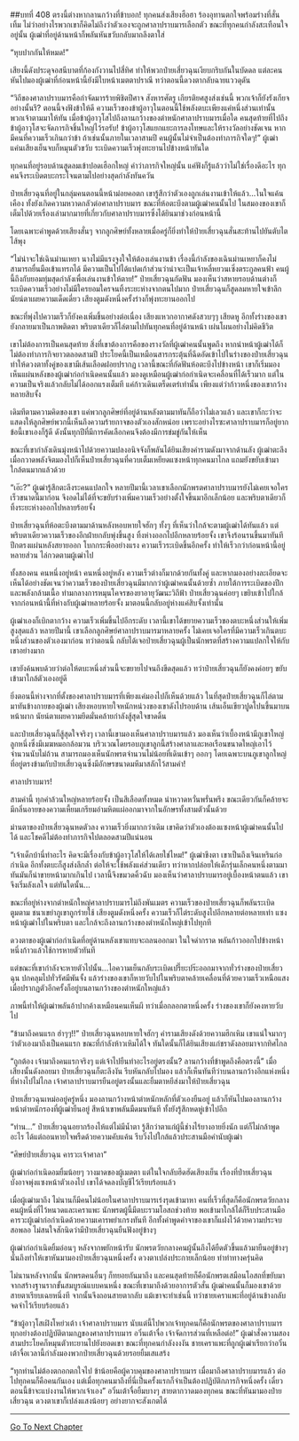 ##บทที่ 408 ตรงนี้ต่างหากลานกว้างที่ข้าบอก!
ทุกคนส่งเสียงฮือฮา ร้องอุทานตกใจพร้อมร่างที่สั่นเทิ้ม ไม่ว่าอย่างไรพวกเขาก็คิดไม่ถึงว่าตัวเองจะถูกศาลาปราบมารเลือกตัว ขณะที่ทุกคนกำลังสะเทือนใจอยู่นั้น ผู้เฒ่าที่อยู่ด้านหน้าก็พลันหันขวับกลับมาถลึงตาใส่

“หุบปากกันให้หมด!”

เสียงนี้ดังประดุจอสนีบาตที่ก้องกังวานไปสี่ทิศ ทำให้พวกป๋ายเสี่ยวฉุนเงียบกริบกันในบัดดล แต่ละคนหันไปมองผู้เฒ่าที่ก่อนหน้านี้ยังมีใบหน้าเมตตาปราณี ทว่าตอนนี้ดวงตากลับฉายแววดุดัน

“วิถีของศาลาปราบมารคือกำจัดมารร้ายพิชิตปีศาจ สังหารศัตรู เกียรติยศสูงส่งเช่นนี้ พวกเจ้าก็ยังรังเกียจอย่างนั้นรึ? ตอนนี้จงฟังข้าให้ดี ความเร็วของข้าผู้อาวุในตอนนี้ใช้พลังตบะเพียงแค่หนึ่งส่วนเท่านั้น พวกเจ้าตามมาให้ทัน เมื่อข้าผู้อาวุโสไปถึงลานกว้างของตำหนักศาลาปราบมารเมื่อใด คนสุดท้ายที่ไปถึง ข้าผู้อาวุโสจะจัดภารกิจชิ้นใหญ่ไว้รอรับ! ข้าผู้อาวุโสแยกแยะการลงโทษและให้รางวัลอย่างชัดเจน หากมีคนที่ความเร็วเกินกว่าข้า ถ้าเช่นนั้นภายในเวลาสามปี คนผู้นั้นไม่จำเป็นต้องทำภารกิจใดๆ!” ผู้เฒ่าแค่นเสียงเย็นจบก็หมุนตัวขวับ ระเบิดความเร็วพุ่งทะยานไปข้างหน้าทันใด

ทุกคนที่อยู่รอบด้านสูดลมเข้าปอดเฮือกใหญ่ คำว่าภารกิจใหญ่นั้น แค่ฟังก็รู้แล้วว่าไม่ใช่เรื่องดีอะไร ทุกคนจึงระเบิดตบะกระโจนตามไปอย่างสุดกำลังทันควัน

ป๋ายเสี่ยวฉุนที่อยู่ในกลุ่มคนตอนนี้หน้าม่อยคอตก เขารู้สึกว่าตัวเองถูกเล่นงานเข้าให้แล้ว...ในใจแค้นเคือง ทั้งยังเกิดความหวาดกลัวต่อศาลาปราบมาร ขณะที่ห้อตะบึงตามผู้เฒ่าคนนั้นไป ในสมองของเขาก็เต็มไปด้วยเรื่องเล่ามากมายที่เกี่ยวกับศาลาปราบมารซึ่งได้ยินมาช่วงก่อนหน้านี้

โดยเฉพาะคำพูดด้วยเสียงสั่นๆ จากลูกศิษย์ทั้งหลายเมื่อครู่ก็ยิ่งทำให้ป๋ายเสี่ยวฉุนสั่นสะท้านไปยันตับไตไส้พุง

“ไม่น่าจะใช่เฉินม่านเหยา นางไม่มีแรงจูงใจให้ต้องเล่นงานข้า เรื่องนี้กำลังของเฉินม่านเหยาก็คงไม่สามารถยื่นมือเข้าแทรกได้ มีความเป็นไปได้แปดเก้าส่วนว่าน่าจะเป็นเจ้าหลี่หยวนเซิ่งตระกูลคนฟ้า คนผู้นี้ถึงกับยอมทุ่มสุดกำลังเพื่อเล่นงานข้าให้ตาย!” ป๋ายเสี่ยวฉุนกัดฟัน มองเห็นว่าสหายรอบด้านต่างก็ระเบิดความเร็วอย่างไม่มีใครยอมใครจนทิ้งระยะห่างจากตนไปมาก ป๋ายเสี่ยวฉุนก็สูดลมหายใจเข้าลึก นัยน์ตาเผยความเด็ดเดี่ยว เสียงตูมดังหนึ่งครั้งร่างก็พุ่งทะยานออกไป

ขณะที่พุ่งไปความเร็วก็ยังคงเพิ่มขึ้นอย่างต่อเนื่อง เสียงแหวกอากาศดังสวบๆๆ เสียดหู อีกทั้งร่างของเขายังกลายมาเป็นภาพติดตา พริบตาเดียวก็ไล่ตามไปทันทุกคนที่อยู่ด้านหน้า เผ่นโผนอย่างไม่คิดชีวิต

เขาไม่ต้องการเป็นคนสุดท้าย สิ่งที่เขาต้องการคือของรางวัลที่ผู้เฒ่าคนนั้นพูดถึง หากนำหน้าผู้เฒ่าได้ก็ไม่ต้องทำภารกิจยาวตลอดสามปี ประโยคนี้เป็นเหมือนสารกระตุ้นที่ฉีดอัดเข้าไปในร่างของป๋ายเสี่ยวฉุน ทำให้ดวงตาทั้งคู่ของเขามีเส้นเลือดฝอยปรากฏ เวลานี้ขณะที่กัดฟันห้อตะบึงไปข้างหน้า เขาก็เริ่มมองเห็นแผ่นหลังของผู้เฒ่าก่อกำเนิดคนนั้นแล้ว มองดูเหมือนผู้เฒ่าก่อกำเนิดจะเคลื่อนที่ได้เร็วมาก แต่ในความเป็นจริงแล้วกลับไม่ได้ออกแรงเต็มที แค่ก้าวเดินเตร็ดเตร่เท่านั้น เพียงแต่ว่าก้าวหนึ่งของเขากว้างหลายสิบจั้ง

เดิมทีตามความคิดของเขา แค่พวกลูกศิษย์ที่อยู่ด้านหลังตามมาทันก็ถือว่าไม่เลวแล้ว และเขาก็กะว่าจะแสดงให้ลูกศิษย์พวกนี้เห็นถึงความร้ายกาจของตัวเองสักหน่อย เพราะอย่างไรซะศาลาปราบมารก็อยู่ยาก ข้อนี้เขาเองก็รู้ดี ดังนั้นทุกปีที่มีการคัดเลือกคนจึงต้องมีการข่มขู่กันให้เห็น

ขณะที่เขากำลังเดินมุ่งหน้าไปด้วยความปลงอนิจจังก็พลันได้ยินเสียงคำรามดังมาจากด้านลัง ผู้เฒ่าตะลึง เมื่อกวาดพลังจิตมองไปก็เห็นป๋ายเสี่ยวฉุนที่ควบเต็มเหยียดแซงหน้าทุกคนมาไกล แถมยังขยับเข้ามาใกล้ตนมากแล้วด้วย

“เอ๊ะ?” ผู้เฒ่ารู้สึกตะลึงระคนแปลกใจ หลายปีมานี้เวลาเขาเลือกนักพรตศาลาปราบมารยังไม่เคยเจอใครเร็วขนาดนี้มาก่อน จึงอดไม่ได้ที่จะขยับร่างเพิ่มความเร็วอย่างตั้งใจขึ้นมาอีกเล็กน้อย และพริบตาเดียวก็ทิ้งระยะห่างออกไปหลายร้อยจั้ง

ป๋ายเสี่ยวฉุนที่ห้อตะบึงตามมาด้านหลังหอบหายใจฮักๆ ทั้งๆ ที่เห็นว่าใกล้จะตามผู้เฒ่าได้ทันแล้ว แต่พริบตาเดียวความเร็วของอีกฝ่ายกลับพุ่งขึ้นสูง ทิ้งห่างออกไปอีกหลายร้อยจั้ง เขาจึงร้อนรนขึ้นมาทันที ปีกตรงแผ่นหลังสยายออก โบกกระพืออย่างแรง ความเร็วระเบิดขึ้นอีกครั้ง ทำให้เร็วกว่าก่อนหน้านี้อยู่หลายส่วน ไล่กวดตามผู้เฒ่าไป

ทั้งสองคน คนหนึ่งอยู่หน้า คนหนึ่งอยู่หลัง ความเร็วต่างก็มากด้วยกันทั้งคู่ และหากมองอย่างละเอียดจะเห็นได้อย่างชัดเจนว่าความเร็วของป๋ายเสี่ยวฉุนมีมากกว่าผู้เฒ่าคนนั้นด้วยซ้ำ ภายใต้การระเบิดของปีกและพลังกล้ามเนื้อ ท่ามกลางการหมุนโคจรของยาอายุวัฒนะวิถีฟ้า ป๋ายเสี่ยวฉุนค่อยๆ เขยิบเข้าไปใกล้ จากก่อนหน้านี้ที่ห่างกับผู้เฒ่าหลายร้อยจั้ง มาตอนนี้กลับอยู่ห่างแค่สิบจั้งเท่านั้น

ผู้เฒ่าเองก็เบิกตากว้าง ความเร็วเพิ่มขึ้นไปอีกระดับ เวลานี้เขาได้ขยายความเร็วของตบะหนึ่งส่วนให้เพิ่มสูงสุดแล้ว หลายปีมานี้ เขาเลือกลูกศิษย์ศาลาปราบมารมาหลายครั้ง ไม่เคยเจอใครที่มีความเร็วเกินตบะหนึ่งส่วนของตัวเองมาก่อน ทว่าตอนนี้ กลับได้เจอป๋ายเสี่ยวฉุนผู้เป็นนักพรตที่สร้างความแปลกใจให้กับเขาอย่างมาก

เขายังค้นพบด้วยว่าต่อให้ตบะหนึ่งส่วนนี้จะขยายไปจนถึงขีดสุดแล้ว ทว่าป๋ายเสี่ยวฉุนก็ยังคงค่อยๆ ขยับเข้ามาใกล้ตัวเองอยู่ดี

ยิ่งตอนนี้ห่างจากที่ตั้งของศาลาปราบมารที่เพียงแค่มองไปก็เห็นด้วยแล้ว ในที่สุดป๋ายเสี่ยวฉุนก็ไล่ตามมาทันข้างกายของผู้เฒ่า เสียงหอบหายใจหนักหน่วงของเขาดังไปรอบด้าน เส้นเอ็นเขียวปูดโปนขึ้นมาบนหน้าผาก นัยน์ตาเผยความยึดมั่นคล้ายกำลังสู้สุดใจขาดดิ้น

และป๋ายเสี่ยวฉุนก็สู้สุดใจจริงๆ เวลานี้เขามองเห็นศาลาปราบมารแล้ว มองเห็นว่าเบื้องหน้ามีภูเขาใหญ่ลูกหนึ่งซึ่งมีเมฆหมอกล้อมวน บริวเวณโดยรอบภูเขาลูกนี้สร้างศาลาและหอเรือนขนาดใหญ่เอาไว้จำนวนนับไม่ถ้วน สามารถมองเห็นนักพรตจำนวนไม่น้อยที่เดินเข้าๆ ออกๆ โดยเฉพาะบนภูเขาลูกใหญ่ที่อยู่ตรงข้ามกับป๋ายเสี่ยวฉุนซึ่งมีอักษรขนาดมหึมาสลักไว้สามคำ!

ศาลาปราบมาร!

สามคำนี้ ทุกคำล้วนใหญ่หลายร้อยจั้ง เป็นสีเลือดทั้งหมด น่าหวาดหวั่นพรั่นพรึง ขณะเดียวกันก็คล้ายจะมีกลิ่นอายของความเหี้ยมเกรียมอำมหิตแผ่ออกมาจากในอักษรทั้งสามตัวนั้นด้วย

ม่านตาของป๋ายเสี่ยวฉุนหดตัวลง ความเร็วยิ่งมากกว่าเดิม เขาคิดว่าตัวเองต้องแซงหน้าผู้เฒ่าคนนั้นไปได้ และโชคดีไม่ต้องทำภารกิจไปตลอดสามปีแน่นอน

“เจ้าเด็กบ้านี่ทำอะไร คิดจะมีเรื่องกับข้าผู้อาวุโสให้ได้เลยใช่ไหม!” ผู้เฒ่าขึงตา เขาเป็นถึงเจินเหรินก่อกำเนิด อีกทั้งตบะก็สูงส่งลึกล้ำ ต่อให้จะใช้พลังแค่ส่วนเดียว ทว่าหากปล่อยให้เด็กรุ่นเล็กคนหนึ่งตามมาทันมันก็น่าขายหน้ามากเกินไป เวลานี้จึงขมวดคิ้วฉับ มองเห็นว่าศาลาปราบมารอยู่เบื้องหน้าตนแล้ว เขาจึงเริ่มลังเลใจ แต่ทันใดนั้น...

ขณะที่อยู่ห่างจากตำหนักใหญ่ศาลาปราบมารไม่ถึงพันเมตร ความเร็วของป๋ายเสี่ยวฉุนก็พลันระเบิดตูมตาม ชนาเขย่าภูเขาถูกร่ายใช้ เสียงตูมดังหนึ่งครั้ง ความเร็วก็ไต่ระดับสูงไปอีกหลายต่อหลายเท่า แซงหน้าผู้เฒ่าไปในพริบตา และใกล้จะถึงลานกว้างของตำหนักใหญ่เข้าไปทุกที

ดวงตาของผู้เฒ่าก่อกำเนิดที่อยู่ด้านหลังเขาแทบจะถลนออกมา ในใจด่ากราด พลันก้าวออกไปข้างหน้าหนึ่งก้าวแล้วใช้การหายตัวทันที

แต่ขณะที่เขากำลังจะหายตัวไปนั้น...ไอความเย็นกลับระเบิดเปรี๊ยะปร๊ะออกมาจากทั่วร่างของป๋ายเสี่ยวฉุน ปกคลุมไปทั่วรัศมีพันจั้ง แล้วร่างของเขาก็หายวับไปในพริบตาคล้ายเคลื่อนที่ด้วยความเร็วเหนือแสง เมื่อปรากฏตัวอีกครั้งก็อยู่บนลานกว้างของตำหนักใหญ่แล้ว

ภาพนี้ทำให้ผู้เฒ่าพลันอ้าปากค้างเหมือนคนเห็นผี ทว่าเมื่อกลอกตาหนึ่งครั้ง ร่างของเขาก็ยังคงหายวับไป

“ข้ามาถึงคนแรก ฮ่าๆๆ!!” ป๋ายเสี่ยวฉุนหอบหายใจฮักๆ คำรามเสียงดังด้วยความฮึกเหิม เขาแน่ใจมากๆ ว่าตัวเองมาถึงเป็นคนแรก ขณะที่กำลังห้าวเหิมได้ใจ ทันใดนั้นก็ได้ยินเสียงแก่ชราดังลอยมาจากทิศไกล

“ถูกต้อง เจ้ามาถึงคนแรกจริงๆ แต่เจ้าไปยืนทำอะไรอยู่ตรงนั้น? ลานกว้างที่ข้าพูดถึงคือตรงนี้” เมื่อเสียงนั้นดังลอยมา ป๋ายเสี่ยวฉุนก็ตะลึงงัน รีบหันกลับไปมอง แล้วก็เห็นทันทีว่าบนลานกว้างอีกแห่งหนึ่งที่ห่างไปไม่ไกล เจ้าศาลาปราบมารยืนอยู่ตรงนั้นและยิ้มตาหยีส่งมาให้ป๋ายเสี่ยวฉุน

ป๋ายเสี่ยวฉุนเหม่ออยู่ครู่หนึ่ง มองลานกว้างหน้าตำหนักหลักที่ตัวเองยืนอยู่ แล้วก็หันไปมองลานกว้างหน้าตำหนักรองที่ผู้เฒ่ายืนอยู่ สีหน้าเขาพลันมืดมนทันที ทั้งยังรู้สึกหดหู่เข้าไปอีก

“ท่าน...” ป๋ายเสี่ยวฉุนอยากร้องไห้แต่ไม่มีน้ำตา รู้สึกว่าตาแก่ผู้นี้ช่างไร้ยางอายยิ่งนัก แต่ก็ไม่กล้าพูดอะไร ได้แต่ถอนหายใจพรืดด้วยความคับแค้น รีบวิ่งไปใกล้แล้วประสานมือคำนับผู้เฒ่า

“ศิษย์ป๋ายเสี่ยวฉุน คารวะเจ้าศาลา”

ผู้เฒ่าก่อกำเนิดอมยิ้มน้อยๆ วางมาดของผู้เมตตา แต่ในใจกลับฮึดฮัดเสียงเย็น เรื่องที่ป๋ายเสี่ยวฉุนบังอาจพุ่งแซงหน้าตัวเองไป เขาได้จดลงบัญชีไว้เรียบร้อยแล้ว

เมื่อผู้เฒ่ามาถึง ไม่นานก็มีคนไม่น้อยในศาลาปราบมารเร่งรุดเข้ามาหา คนที่เร็วที่สุดก็คือนักพรตวัยกลางคนผู้หนึ่งที่ไว้หนวดและเคราแพะ นักพรตผู้นี้มีตบะรวมโอสถช่วงท้าย พอเข้ามาใกล้ได้ก็รีบประสานมือคารวะผู้เฒ่าก่อกำเนิดด้วยความเคารพยำเกรงทันที อีกทั้งคำพูดคำจาของเขาก็แฝงไว้ด้วยความประจบสอพลอ ไม่สนใจสักนิดว่ามีป๋ายเสี่ยวฉุนยืนฟังอยู่ข้างๆ

ผู้เฒ่าก่อกำเนิดยิ้มอ่อนๆ หลังจากพยักหน้ารับ นักพรตวัยกลางคนผู้นั้นถึงได้ยืดตัวขึ้นแล้วมายืนอยู่ข้างๆ นั่นถึงทำให้เขาหันมามองป๋ายเสี่ยวฉุนหนึ่งครั้ง ดวงตาเปล่งประกายเล็กน้อย ทำท่าทางครุ่นคิด

ไม่นานหลังจากนั้น นักพรตคนอื่นๆ ก็ทยอยกันมาถึง และคนสุดท้ายก็คือนักพรตเสมือนโอสถที่ขยับมาจากสร้างฐานรากขั้นสมบูรณ์แบบคนหนึ่ง ขณะที่เขามาถึงด้วยอาการตัวสั่น ผู้เฒ่าคนนั้นก็มองเขาด้วยสายตาเรียบเฉยหนึ่งที จากนั้นจึงถอนสายตากลับ แม้เขาจะทำเช่นนี้ ทว่าชายเคราแพะที่อยู่ด้านข้างกลับจดจำไว้เรียบร้อยแล้ว

“ข้าผู้อาวุโสเฝิงโหย่วเต้า เจ้าศาลาปราบมาร นับแต่นี้ไปพวกเจ้าทุกคนก็คือนักพรตของศาลาปราบมาร ทุกอย่างต้องปฏิบัติตามกฏของศาลาปราบมาร อวิ๋นเต้าจื่อ เจ้าจัดการส่วนที่เหลือต่อ!” ผู้เฒ่าสั่งความสองสามประโยคก็หมุนตัวทะยานไปยังยอดเขา ขณะที่ทุกคนกำลังงงงัน ชายเคราแพะที่ถูกผู้เฒ่าเรียกว่าอวิ๋นเต้าจื่อเวลานี้กำลังมองพวกป๋ายเสี่ยวฉุนด้วยรอยยิ้มเสแสร้ง

“ทุกท่านไม่ต้องตกอกตกใจไป ข้าน้อยคือผู้ควบคุมของศาลาปราบมาร เมื่อมาถึงศาลาปราบมารแล้ว ต่อไปทุกคนก็คือคนกันเอง แต่เมื่อทุกคนมาถึงที่นี่เป็นครั้งแรกก็จำเป็นต้องปฏิบัติกภารกิจหนึ่งครั้ง เดี๋ยวตอนนี้ข้าจะแบ่งงานให้พวกเจ้าเอง” อวิ๋นเต้าจื่อยิ้มบางๆ สายตากวาดมองทุกคน ขณะที่หันมามองป๋ายเสี่ยวฉุน ดวงตาเขาก็เปล่งแสงน้อยๆ อย่างยากจะสังเกตได้

------




[Go To Next Chapter]( ./31.md)
